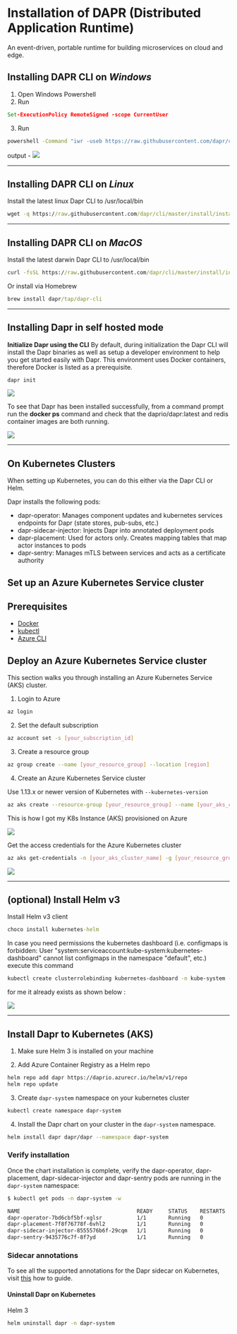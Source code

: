 # Installation of DAPR (Distributed Application Runtime)
An event-driven, portable runtime for building microservices on cloud and edge.

## Installing DAPR CLI on *Windows*

1) Open Windows Powershell
2) Run
   
```cmd
Set-ExecutionPolicy RemoteSigned -scope CurrentUser
```

3) Run 

``` cmd
powershell -Command "iwr -useb https://raw.githubusercontent.com/dapr/cli/master/install/install.ps1 | iex"
```

output -
<img src="images/1-InstallingDaprOnWindows.PNG "/>

<hr/>

## Installing DAPR CLI on *Linux*
Install the latest linux Dapr CLI to /usr/local/bin

```cmd
wget -q https://raw.githubusercontent.com/dapr/cli/master/install/install.sh -O - | /bin/bash
```

<hr/>

## Installing DAPR CLI on *MacOS*

Install the latest darwin Dapr CLI to /usr/local/bin

```cmd
curl -fsSL https://raw.githubusercontent.com/dapr/cli/master/install/install.sh | /bin/bash
```

Or install via Homebrew

```cmd
brew install dapr/tap/dapr-cli
```
<hr/>

## Installing Dapr in self hosted mode
**Initialize Dapr using the CLI**
By default, during initialization the Dapr CLI will install the Dapr binaries as well as setup a developer environment to help you get started easily with Dapr. This environment uses Docker containers, therefore Docker is listed as a prerequisite.

```cmd
dapr init
```
<img src="images/2-Dapr-Init-SelfHostedMode.PNG" />

To see that Dapr has been installed successfully, from a command prompt run the **docker ps** command and check that the daprio/dapr:latest and redis container images are both running.

<img src="images/3-Docker-Init-For-DAPR.png" />

<hr/>

## On Kubernetes Clusters

When setting up Kubernetes, you can do this either via the Dapr CLI or Helm.

Dapr installs the following pods:

* dapr-operator: Manages component updates and kubernetes services endpoints for Dapr (state stores, pub-subs, etc.)
* dapr-sidecar-injector: Injects Dapr into annotated deployment pods
* dapr-placement: Used for actors only. Creates mapping tables that map actor instances to pods
* dapr-sentry: Manages mTLS between services and acts as a certificate authority

## Set up an Azure Kubernetes Service cluster

## Prerequisites

- [Docker](https://docs.docker.com/install/)
- [kubectl](https://kubernetes.io/docs/tasks/tools/install-kubectl/)
- [Azure CLI](https://docs.microsoft.com/en-us/cli/azure/install-azure-cli?view=azure-cli-latest)

## Deploy an Azure Kubernetes Service cluster

This section walks you through installing an Azure Kubernetes Service (AKS) cluster. 

1. Login to Azure

```bash
az login
```

2. Set the default subscription

```bash
az account set -s [your_subscription_id]
```

3. Create a resource group

```bash
az group create --name [your_resource_group] --location [region]
```

4. Create an Azure Kubernetes Service cluster

Use 1.13.x or newer version of Kubernetes with `--kubernetes-version`

```bash
az aks create --resource-group [your_resource_group] --name [your_aks_cluster_name] --node-count 2 --kubernetes-version 1.17.9 --enable-addons http_application_routing --enable-rbac --generate-ssh-keys
```

This is how I got my K8s Instance (AKS) provisioned on Azure

<img src="images/6-Provisioned-AKS.png" />

Get the access credentials for the Azure Kubernetes cluster

```bash
az aks get-credentials -n [your_aks_cluster_name] -g [your_resource_group]
```

<img src="images/4-GetContextOfAKS.PNG" />

<hr/>

## (optional) Install Helm v3

Install Helm v3 client

```cmd
choco install kubernetes-helm
```
In case you need permissions the kubernetes dashboard (i.e. configmaps is forbidden: User "system:serviceaccount:kube-system:kubernetes-dashboard" cannot list configmaps in the namespace "default", etc.) execute this command

```bash
kubectl create clusterrolebinding kubernetes-dashboard -n kube-system --clusterrole=cluster-admin --serviceaccount=kube-system:kubernetes-dashboard
```

for me it already exists as shown below :

<img src="images/5-Kubernetes-Dashboard-Permissions.png" />

<hr/>

## Install Dapr to Kubernetes **(AKS)**

1. Make sure Helm 3 is installed on your machine

2. Add Azure Container Registry as a Helm repo

```bash
helm repo add dapr https://daprio.azurecr.io/helm/v1/repo
helm repo update
```

3. Create `dapr-system` namespace on your kubernetes cluster

```bash
kubectl create namespace dapr-system
```

4. Install the Dapr chart on your cluster in the `dapr-system` namespace.

```bash
helm install dapr dapr/dapr --namespace dapr-system
```

### Verify installation

Once the chart installation is complete, verify the dapr-operator, dapr-placement, dapr-sidecar-injector and dapr-sentry pods are running in the `dapr-system` namespace:

```bash
$ kubectl get pods -n dapr-system -w

NAME                                     READY     STATUS    RESTARTS   AGE
dapr-operator-7bd6cbf5bf-xglsr           1/1       Running   0          40s
dapr-placement-7f8f76778f-6vhl2          1/1       Running   0          40s
dapr-sidecar-injector-8555576b6f-29cqm   1/1       Running   0          40s
dapr-sentry-9435776c7f-8f7yd             1/1       Running   0          40s
```

### Sidecar annotations

To see all the supported annotations for the Dapr sidecar on Kubernetes, visit [this](../howto/configure-k8s/README.md) how to guide.

#### Uninstall Dapr on Kubernetes

Helm 3

```bash
helm uninstall dapr -n dapr-system